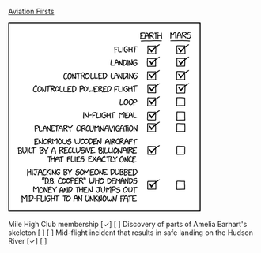 [Aviation Firsts](https://xkcd.com/2452)

![Aviation Firsts](./random_comic.png)

Mile High Club membership [✓] [ ] Discovery of parts of Amelia Earhart's skeleton [ ] [ ] Mid-flight incident that results in safe landing on the Hudson River [✓] [ ]

